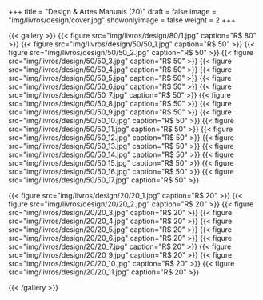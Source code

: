 +++
title = "Design & Artes Manuais (20)"
draft = false
image = "img/livros/design/cover.jpg"
showonlyimage = false
weight = 2
+++
<!--more-->

{{< gallery >}}
{{< figure src="img/livros/design/80/1.jpg" caption="R$ 80" >}}
{{< figure src="img/livros/design/50/50_1.jpg" caption="R$ 50" >}}
{{< figure src="img/livros/design/50/50_2.jpg" caption="R$ 50" >}}
{{< figure src="img/livros/design/50/50_3.jpg" caption="R$ 50" >}}
{{< figure src="img/livros/design/50/50_4.jpg" caption="R$ 50" >}}
{{< figure src="img/livros/design/50/50_5.jpg" caption="R$ 50" >}}
{{< figure src="img/livros/design/50/50_6.jpg" caption="R$ 50" >}}
{{< figure src="img/livros/design/50/50_7.jpg" caption="R$ 50" >}}
{{< figure src="img/livros/design/50/50_8.jpg" caption="R$ 50" >}}
{{< figure src="img/livros/design/50/50_9.jpg" caption="R$ 50" >}}
{{< figure src="img/livros/design/50/50_10.jpg" caption="R$ 50" >}}
{{< figure src="img/livros/design/50/50_11.jpg" caption="R$ 50" >}}
{{< figure src="img/livros/design/50/50_12.jpg" caption="R$ 50" >}}
{{< figure src="img/livros/design/50/50_13.jpg" caption="R$ 50" >}}
{{< figure src="img/livros/design/50/50_14.jpg" caption="R$ 50" >}}
{{< figure src="img/livros/design/50/50_15.jpg" caption="R$ 50" >}}
{{< figure src="img/livros/design/50/50_16.jpg" caption="R$ 50" >}}
{{< figure src="img/livros/design/50/50_17.jpg" caption="R$ 50" >}}

{{< figure src="img/livros/design/20/20_1.jpg" caption="R$ 20" >}}
{{< figure src="img/livros/design/20/20_2.jpg" caption="R$ 20" >}}
{{< figure src="img/livros/design/20/20_3.jpg" caption="R$ 20" >}}
{{< figure src="img/livros/design/20/20_4.jpg" caption="R$ 20" >}}
{{< figure src="img/livros/design/20/20_5.jpg" caption="R$ 20" >}}
{{< figure src="img/livros/design/20/20_6.jpg" caption="R$ 20" >}}
{{< figure src="img/livros/design/20/20_7.jpg" caption="R$ 20" >}}
{{< figure src="img/livros/design/20/20_9.jpg" caption="R$ 20" >}}
{{< figure src="img/livros/design/20/20_10.jpg" caption="R$ 20" >}}
{{< figure src="img/livros/design/20/20_11.jpg" caption="R$ 20" >}}

{{< /gallery >}}


